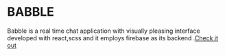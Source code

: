 # BABBLE

Babble is a real time chat application with visually pleasing interface developed with react,scss and it employs firebase as its backend .[Check it out](https://babble-by-hrushi.netlify.app/)



